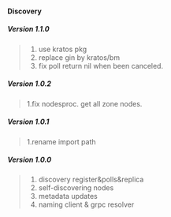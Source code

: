 #### Discovery
##### Version 1.1.0
> 1. use kratos pkg
> 2. replace gin by kratos/bm
> 3. fix poll return nil when been canceled.

##### Version 1.0.2
> 1.fix nodesproc. get all zone nodes.

##### Version 1.0.1
> 1.rename import path  

##### Version 1.0.0
> 1. discovery register&polls&replica  
> 2. self-discovering nodes  
> 3. metadata updates  
> 4. naming client  & grpc resolver  
